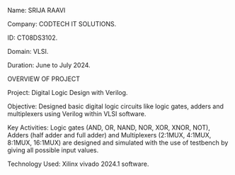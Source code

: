Name: SRIJA RAAVI 

Company: CODTECH IT SOLUTIONS.

ID: CT08DS3102.

Domain: VLSI.

Duration: June to July 2024. 




OVERVIEW OF PROJECT 

Project: Digital Logic Design with Verilog.

Objective:
	Designed basic digital logic circuits like logic gates, adders and multiplexers using Verilog within VLSI software.
 
Key Activities:
	Logic gates (AND, OR, NAND, NOR, XOR, XNOR, NOT), Adders (half adder and full adder) and Multiplexers (2:1MUX, 4:1MUX, 8:1MUX, 16:1MUX) are designed and simulated with the use of testbench by giving all possible input values.
 
Technology Used: Xilinx vivado 2024.1 software.

